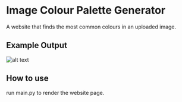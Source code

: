 # Image Colour Palette Generator

A website that finds the most common colours in an uploaded image.

## Example Output


![alt text](https://github.com/zhenfan19911991/day92imagecolorgenerator/blob/main/Demo.png)


## How to use

run main.py to render the website page.
